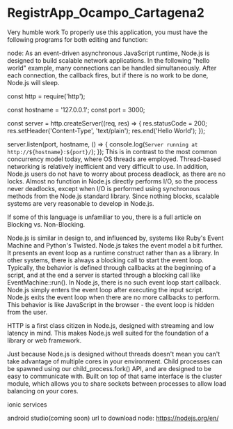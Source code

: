 # RegistrApp_Ocampo_Cartagena2
Very humble work
To properly use this application, you must have the following programs for both editing and function:

node: As an event-driven asynchronous JavaScript runtime, Node.js is designed to build scalable network applications. In the following "hello world" example, many connections can be handled simultaneously. After each connection, the callback fires, but if there is no work to be done, Node.js will sleep.

const http = require('http');

const hostname = '127.0.0.1';
const port = 3000;

const server = http.createServer((req, res) => {
  res.statusCode = 200;
  res.setHeader('Content-Type', 'text/plain');
  res.end('Hello World');
});

server.listen(port, hostname, () => {
  console.log(`Server running at http://${hostname}:${port}/`);
});
This is in contrast to the most common concurrency model today, where OS threads are employed. Thread-based networking is relatively inefficient and very difficult to use. In addition, Node.js users do not have to worry about process deadlock, as there are no locks. Almost no function in Node.js directly performs I/O, so the process never deadlocks, except when I/O is performed using synchronous methods from the Node.js standard library. Since nothing blocks, scalable systems are very reasonable to develop in Node.js.

If some of this language is unfamiliar to you, there is a full article on Blocking vs. Non-Blocking.

Node.js is similar in design to, and influenced by, systems like Ruby's Event Machine and Python's Twisted. Node.js takes the event model a bit further. It presents an event loop as a runtime construct rather than as a library. In other systems, there is always a blocking call to start the event loop. Typically, the behavior is defined through callbacks at the beginning of a script, and at the end a server is started through a blocking call like EventMachine::run(). In Node.js, there is no such event loop start callback. Node.js simply enters the event loop after executing the input script. Node.js exits the event loop when there are no more callbacks to perform. This behavior is like JavaScript in the browser - the event loop is hidden from the user.

HTTP is a first class citizen in Node.js, designed with streaming and low latency in mind. This makes Node.js well suited for the foundation of a library or web framework.

Just because Node.js is designed without threads doesn't mean you can't take advantage of multiple cores in your environment. Child processes can be spawned using our child_process.fork() API, and are designed to be easy to communicate with. Built on top of that same interface is the cluster module, which allows you to share sockets between processes to allow load balancing on your cores.

ionic services

android studio(coming soon)
url to download node: https://nodejs.org/en/
